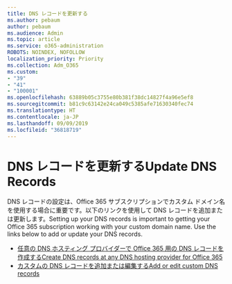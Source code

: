 ```yaml
---
title: DNS レコードを更新する
ms.author: pebaum
author: pebaum
ms.audience: Admin
ms.topic: article
ms.service: o365-administration
ROBOTS: NOINDEX, NOFOLLOW
localization_priority: Priority
ms.collection: Adm_O365
ms.custom:
- "39"
- "41"
- "100001"
ms.openlocfilehash: 63889b05c3755e80b381f38dc14827f4a96e5ef8
ms.sourcegitcommit: b81c9c63142e24ca049c5385afe71630340fec74
ms.translationtype: HT
ms.contentlocale: ja-JP
ms.lasthandoff: 09/09/2019
ms.locfileid: "36818719"
---
```

# <a name="update-dns-records"></a><span data-ttu-id="0c74c-102">DNS レコードを更新する</span><span class="sxs-lookup"><span data-stu-id="0c74c-102">Update DNS Records</span></span>

<span data-ttu-id="0c74c-p101">DNS レコードの設定は、Office 365 サブスクリプションでカスタム ドメイン名を使用する場合に重要です。以下のリンクを使用して DNS レコードを追加または更新します。</span><span class="sxs-lookup"><span data-stu-id="0c74c-p101">Setting up your DNS records is important to getting your Office 365 subscription working with your custom domain name. Use the links below to add or update your DNS records.</span></span>
  
- [<span data-ttu-id="0c74c-105">任意の DNS ホスティング プロバイダーで Office 365 用の DNS レコードを作成する</span><span class="sxs-lookup"><span data-stu-id="0c74c-105">Create DNS records at any DNS hosting provider for Office 365</span></span>](https://docs.microsoft.com/office365/admin/get-help-with-domains/create-dns-records-at-any-dns-hosting-provider)  
- [<span data-ttu-id="0c74c-106">カスタムの DNS レコードを追加または編集する</span><span class="sxs-lookup"><span data-stu-id="0c74c-106">Add or edit custom DNS records</span></span>](https://docs.microsoft.com/office365/admin/dns/add-or-edit-custom-dns-records)
